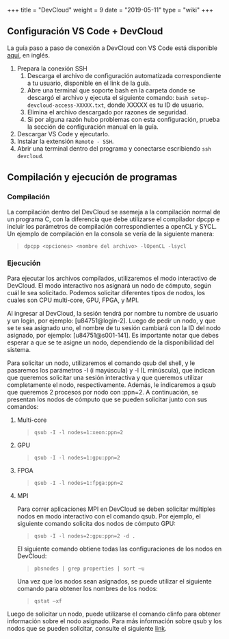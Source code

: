 +++
title = "DevCloud"
weight = 9
date = "2019-05-11"
type = "wiki"
+++

## Configuración VS Code + DevCloud

La guía paso a paso de conexión a DevCloud con VS Code está disponible [aquí](https://devcloud.intel.com/oneapi/get_started/baseToolkitSamples/), en inglés.

1. Prepara la conexión SSH
    1. Descarga el archivo de configuración automatizada correspondiente a tu usuario, disponible en el link de la guía.
    2. Abre una terminal que soporte bash en la carpeta donde se descargó el archivo y ejecuta el siguiente comando: `bash setup-devcloud-access-XXXXX.txt`, donde XXXXX es tu ID de usuario.
    3. Elimina el archivo descargado por razones de seguridad.
    4. Si por alguna razón hubo problemas con esta configuración, prueba la sección de configuración manual en la guía.
2. Descargar VS Code y ejecutarlo.
3. Instalar la extensión `Remote - SSH`.
4. Abrir una terminal dentro del programa y conectarse escribiendo `ssh devcloud`.


## Compilación y ejecución de programas


### Compilación

La compilación dentro del DevCloud se asemeja a la compilación normal de un programa C, con la diferencia que debe utilizarse el compilador dpcpp e incluir los parámetros de compilación correspondientes a openCL y SYCL. Un ejemplo de compilación en la consola se vería de la siguiente manera:

>`dpcpp <opciones> <nombre del archivo> -lOpenCL -lsycl`

### Ejecución

Para ejecutar los archivos compilados, utilizaremos el modo interactivo de DevCloud. El modo interactivo nos asignará un nodo de cómputo, según cuál le sea solicitado. Podemos solicitar diferentes tipos de nodos, los cuales son CPU multi-core, GPU, FPGA, y MPI.

Al ingresar al DevCloud, la sesión tendrá por nombre tu nombre de usuario y un login, por ejemplo: \[u84751@login-2]. Luego de pedir un nodo, y que se te sea asignado uno, el nombre de tu sesión cambiará con la ID del nodo asignado, por ejemplo: \[u84751@s001-141]. Es importante notar que debes esperar a que se te asigne un nodo, dependiendo de la disponibilidad del sistema.

Para solicitar un nodo, utilizaremos el comando qsub del shell, y le pasaremos los parámetros -I (i mayúscula) y -l (L minúscula), que indican que queremos solicitar una sesión interactiva y que queremos utilizar completamente el nodo, respectivamente. Además, le indicaremos a qsub que queremos 2 procesos por nodo con :ppn=2. A continuación, se presentan los nodos de cómputo que se pueden solicitar junto con sus comandos:

1. Multi-core
    >`qsub -I -l nodes=1:xeon:ppn=2`
2. GPU
    >`qsub -I -l nodes=1:gpu:ppn=2`
3. FPGA
    >`qsub -I -l nodes=1:fpga:ppn=2`
4. MPI

    Para correr aplicaciones MPI en DevCloud se deben solicitar múltiples nodos en modo interactivo con el comando qsub. Por ejemplo, el siguiente comando solicita dos nodos de cómputo GPU:
    >`qsub -I -l nodes=2:gpu:ppn=2 -d .` 

    El siguiente comando obtiene todas las configuraciones de los nodos en DevCloud:
    >`pbsnodes | grep properties | sort –u`

    Una vez que los nodos sean asignados, se puede utilizar el siguiente comando para obtener los nombres de los nodos:
    >`qstat –xf`

Luego de solicitar un nodo, puede utilizarse el comando clinfo para obtener información sobre el nodo asignado.
Para más información sobre qsub y los nodos que se pueden solicitar, consulte el siguiente [link](https://devcloud.intel.com/oneapi/documentation/job-submission/).
